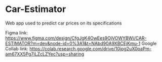 # Car-Estimator
Web app used to predict car prices on its specifications

Figma link: https://www.figma.com/design/CfgJgK4OwEes9OjVOWYBWi/CAR-ESTIMATOR?m=dev&node-id=0%3A1&t=NAbd90A9XBCEjKmu-1
Google Collab link: https://colab.research.google.com/drive/10jpg2uX0paPm-am67XX5Pg7iLZcLZYec?usp=sharing 
